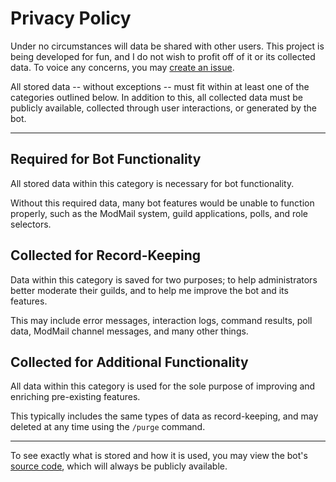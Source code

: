 # Privacy Policy

Under no circumstances will data be shared with other users. This project is being developed for fun, and I do not wish to profit off of it or its collected data. To voice any concerns, you may [create an issue](https://github.com/Jaxydog/doop/issues).

All stored data -- without exceptions -- must fit within at least one of the categories outlined below. In addition to this, all collected data must be publicly available, collected through user interactions, or generated by the bot.

---

## Required for Bot Functionality

All stored data within this category is necessary for bot functionality.

Without this required data, many bot features would be unable to function properly, such as the ModMail system, guild applications, polls, and role selectors.

## Collected for Record-Keeping

Data within this category is saved for two purposes; to help administrators better moderate their guilds, and to help me improve the bot and its features.

This may include error messages, interaction logs, command results, poll data, ModMail channel messages, and many other things.

## Collected for Additional Functionality

All data within this category is used for the sole purpose of improving and enriching pre-existing features.

This typically includes the same types of data as record-keeping, and may deleted at any time using the `/purge` command.

---

To see exactly what is stored and how it is used, you may view the bot's [source code](https://github.com/Jaxydog/doop), which will always be publicly available.
